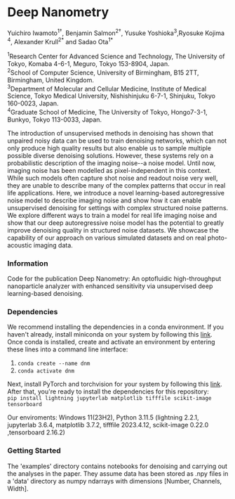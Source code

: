 # Deep Nanometry

Yuichiro Iwamoto<sup>1</sup><sup>†</sup>, Benjamin Salmon<sup>2</sup><sup>†</sup>, Yusuke Yoshioka<sup>3</sup>,Ryosuke Kojima <sup>4</sup>, Alexander Krull<sup>2</sup><sup>\*</sup> and Sadao Ota<sup>1</sup><sup>\*</sup></br>

<sup>1</sup>Research Center for Advanced Science and Technology, The University of Tokyo, Komaba 4-6-1, Meguro, Tokyo 153-8904, Japan.<br>
<sup>2</sup>School of Computer Science, University of Birmingham, B15 2TT, Birmingham, United Kingdom.<br>
<sup>3</sup>Department of Molecular and Cellular Medicine, Institute of Medical Science, Tokyo Medical University, Nishishinjuku 6-7-1, Shinjuku, Tokyo 160-0023, Japan.<br>
<sup>4</sup>Graduate School of Medicine, The University of Tokyo, Hongo7-3-1, Bunkyo, Tokyo 113-0033, Japan.<br>

The introduction of unsupervised methods in denoising has shown that unpaired noisy data can be used to train denoising networks, which can not only produce high quality results but also enable us to sample multiple possible diverse denoising solutions. 
However, these systems rely on a probabilistic description of the imaging noise--a noise model.
Until now, imaging noise has been modelled as pixel-independent in this context.
While such models often capture shot noise and readout noise very well, they are unable to describe many of the complex patterns that occur in real life applications.
Here, we introduce a novel learning-based autoregressive noise model to describe imaging noise and show how it can enable unsupervised denoising for settings with complex structured noise patterns.
We explore different ways to train a model for real life imaging noise and show that our deep autoregressive noise model has the potential to greatly improve denoising quality in structured noise datasets.
We showcase the capability of our approach on various simulated datasets and on real photo-acoustic imaging data.

### Information

Code for the publication Deep Nanometry: An optofluidic high-throughput nanoparticle analyzer with enhanced sensitivity via unsupervised deep learning-based denoising.

### Dependencies
We recommend installing the dependencies in a conda environment. If you haven't already, install miniconda on your system by following this [link](https://docs.conda.io/projects/miniconda/en/latest/miniconda-install.html).<br>
Once conda is installed, create and activate an environment by entering these lines into a command line interface:<br>
1. `conda create --name dnm`
2. `conda activate dnm`


Next, install PyTorch and torchvision for your system by following this [link](https://pytorch.org/get-started/locally/).<br> 
After that, you're ready to install the dependencies for this repository:<br>
`pip install lightning jupyterlab matplotlib tifffile scikit-image tensorboard`

Our enviroments: Windows 11(23H2), Python 3.11.5 (lightning 2.2.1, jupyterlab 3.6.4, matplotlib 3.7.2, tifffile 2023.4.12, scikit-image 0.22.0 ,tensorboard 2.16.2)

### Getting Started
The 'examples' directory contains notebooks for denoising and carrying out the analyses in the paper. They assume data has been stored as .npy files in a 'data' directory as numpy ndarrays with dimensions [Number, Channels, Width]. 
